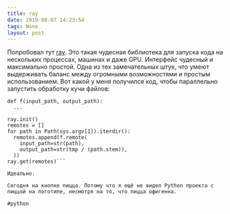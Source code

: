 ```yaml
---
title: ray
date: 2019-08-07 14:23:54
tags: None
layout: post
---
```


Попробовал тут [ray](https://github.com/ray-project/ray). Это такая чудесная библиотека для запуска кода на нескольких процессах, машинах и даже GPU. Интерфейс чудесный и максимально простой. Одна из тех замечательных штук, что умеют выдерживать баланс между огромными возможностями и простым использованием. Вот какой у меня получился код, чтобы параллельно запустить обработку кучи файлов:

```@ray.remote
def f(input_path, output_path):
  ...

ray.init()
remotes = []
for path in Path(sys.argv[1]).iterdir():
  remotes.append(f.remote(
    input_path=str(path),
    output_path=str(tmp / (path.stem)),
  ))
ray.get(remotes)```

Идеально.

Сегодня на кнопке пицца. Потому что я ещё не видел Python проекта с пиццой на логотипе, несмотря на то, что пицца офигенна.

#python
